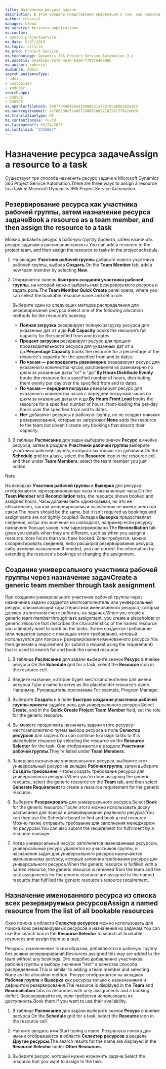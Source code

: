 ```yaml
---
title: Назначение ресурса задаче
description: В этом разделе представлена информация о том, как назначать ресурсы задачам.
author: ruhercul
manager: kfend
ms.service: business-applications
ms.custom:
- dyn365-projectservice
ms.date: 9/27/2019
ms.topic: article
ms.prod: Project Service
ms.technology: Dynamics 365 Project Service Automation 3.x
ms.assetid: 3ea9516c-0276-4e30-b308-f792f64d608b
ms.author: ruhercul
audience: Admin
search.audienceType:
- admin
- customizer
- enduser
search.app:
- D365CE
- D365PS
ms.openlocfilehash: 509f7a4464b2e810900b31a78219ba696192a18b
ms.sourcegitcommit: 8c786230ef2a497280885b827162561776e2eb00
ms.translationtype: HT
ms.contentlocale: ru-RU
ms.lasthandoff: 03/24/2020
ms.locfileid: "3755057"
---
```

# <a name="assign-a-resource-to-a-task"></a><span data-ttu-id="de880-103">Назначение ресурса задаче</span><span class="sxs-lookup"><span data-stu-id="de880-103">Assign a resource to a task</span></span>

<span data-ttu-id="de880-104">Существует три способа назначить ресурс задаче в Microsoft Dynamics 365 Project Service Automation.</span><span class="sxs-lookup"><span data-stu-id="de880-104">There are three ways to assign a resource to a task in Microsoft Dynamics 365 Project Service Automation.</span></span>

## <a name="book-a-resource-as-a-team-member-and-then-assign-the-resource-to-a-task"></a><span data-ttu-id="de880-105">Резервирование ресурса как участника рабочей группы, затем назначение ресурса задаче</span><span class="sxs-lookup"><span data-stu-id="de880-105">Book a resource as a team member, and then assign the resource to a task</span></span>

<span data-ttu-id="de880-106">Можно добавить ресурс в рабочую группу проекта, затем назначить ресурс задачам в расписании проекта.</span><span class="sxs-lookup"><span data-stu-id="de880-106">You can add a resource to the project team, and then assign the resource to tasks in the project schedule.</span></span>

1. <span data-ttu-id="de880-107">На вкладке **Участник рабочей группы** добавьте нового участника рабочей группы, выбрав **Создать**.</span><span class="sxs-lookup"><span data-stu-id="de880-107">On the **Team Member** tab, add a new team member by selecting **New**.</span></span> 

2. <span data-ttu-id="de880-108">Открывается панель **быстрого создания участника рабочей группы**, на которой можно выбрать имя резервируемого ресурса и задать роль.</span><span class="sxs-lookup"><span data-stu-id="de880-108">The **Team Member Quick Create** panel opens, where you can select the bookable resource name and set a role.</span></span> 

    <span data-ttu-id="de880-109">Выберите один из следующих методов распределения для резервирования ресурса:</span><span class="sxs-lookup"><span data-stu-id="de880-109">Select one of the following allocation methods for the resource’s booking:</span></span>

    - <span data-ttu-id="de880-110">**Полная загрузка** резервирует полную загрузку ресурса для указанных дат от и до.</span><span class="sxs-lookup"><span data-stu-id="de880-110">**Full Capacity** books the resource’s full capacity for the specified from and to dates.</span></span>
    - <span data-ttu-id="de880-111">**Процент загрузки** резервирует ресурс для процент производительности ресурса для указанных дат от и до.</span><span class="sxs-lookup"><span data-stu-id="de880-111">**Percentage Capacity** books the resource for a percentage of the resource's capacity for the specified from and to dates.</span></span>
    - <span data-ttu-id="de880-112">**По часам — распределить равномерно** резервирует ресурс для указанного количества часов, распределяя их равномерно по дням за указанные даты "от" и "до".</span><span class="sxs-lookup"><span data-stu-id="de880-112">**By Hours Distribute Evenly** books the resource for a specified number of hours, distributing them evenly per day over the specified from and to dates.</span></span>
    - <span data-ttu-id="de880-113">**По часам — передняя погрузка** резервирует ресурс для указанного количества часов с передней погрузкой часов по дням за указанные даты от и до.</span><span class="sxs-lookup"><span data-stu-id="de880-113">**By Hours Front Load** books the resource for a specified number of hours, front-loading the per-day hours over the specified from and to dates.</span></span>
    - <span data-ttu-id="de880-114">**Нет** добавляет ресурсы в рабочую группу, но не создает никаких резервирований, которые их загружают.</span><span class="sxs-lookup"><span data-stu-id="de880-114">**None** adds the resource to the team but doesn’t create any bookings that absorb their capacity.</span></span>

3. <span data-ttu-id="de880-115">В таблице **Расписание** для задач выберите значок **Ресурс** в ячейке ресурса, затем в разделе **Участники рабочей группы** выберите участника рабочей группы, которого вы только что добавили.</span><span class="sxs-lookup"><span data-stu-id="de880-115">On the **Schedule** grid for a task, select the **Resource** icon in the resource cell, and then under **Team Members**, select the team member you just added.</span></span> 

> [!NOTE]
> <span data-ttu-id="de880-116">На вкладках **Участник рабочей группы** и **Выверка** для ресурса отображаются зарезервированные часы и назначенные часы.</span><span class="sxs-lookup"><span data-stu-id="de880-116">On the **Team Member** and **Reconciliation** tabs, the resource shows booked and assigned hours.</span></span> <span data-ttu-id="de880-117">Часы должны быть одинаковыми, но это не обязательно, так как резервирования и назначения не имеют жесткой связи.</span><span class="sxs-lookup"><span data-stu-id="de880-117">The hours should be the same, but it isn't required as bookings and assignments are not tightly coupled.</span></span> <span data-ttu-id="de880-118">Вкладка **Выверка** предоставляет сведения, когда эти значения не совпадают, например если ресурсу назначено больше часов, чем зарезервировано.</span><span class="sxs-lookup"><span data-stu-id="de880-118">The **Reconciliation** tab gives you details when they are different, such as when you assign a resource more hours than you have booked.</span></span> <span data-ttu-id="de880-119">Если требуется, можно скорректировать сведения, либо расширяя резервирования ресурса, либо изменяя назначение.</span><span class="sxs-lookup"><span data-stu-id="de880-119">If needed, you can correct the information by extending the resource's bookings or changing the assignment.</span></span>

## <a name="create-a-generic-team-member-through-task-assignment"></a><span data-ttu-id="de880-120">Создание универсального участника рабочей группы через назначение задач</span><span class="sxs-lookup"><span data-stu-id="de880-120">Create a generic team member through task assignment</span></span>

<span data-ttu-id="de880-121">При создании универсального участника рабочей группы через назначение задачи создается местозаполнитель или универсальный ресурс, описывающий характеристики именованного ресурса, который должен в конечном счете работать на задачах.</span><span class="sxs-lookup"><span data-stu-id="de880-121">When you create a generic team member through task assignment, you create a placeholder or generic resource that describes the characteristics of the named resource you ultimately want to work on the tasks.</span></span> <span data-ttu-id="de880-122">Затем создается требование (или подается запрос с помощью этого требования), который используется для поиска и резервирования именованного ресурса.</span><span class="sxs-lookup"><span data-stu-id="de880-122">You then generate a requirement (or submit a request using the requirement) that is used to search for and book the named resource.</span></span>

1. <span data-ttu-id="de880-123">В таблице **Расписание** для задачи выберите значок **Ресурс** в ячейке ресурса.</span><span class="sxs-lookup"><span data-stu-id="de880-123">On the **Schedule** grid for a task, select the **Resource** icon in the resource cell.</span></span>

2. <span data-ttu-id="de880-124">Введите название, которое будет местозаполнителем для имени ресурса.</span><span class="sxs-lookup"><span data-stu-id="de880-124">Type a name to serve as the placeholder resource’s name.</span></span> <span data-ttu-id="de880-125">Например, Руководитель программы.</span><span class="sxs-lookup"><span data-stu-id="de880-125">For example, Program Manager.</span></span>

3. <span data-ttu-id="de880-126">Выберите **Создать** и в поле **Быстрое создание участника рабочей группы проекта** задайте роль для универсального ресурса.</span><span class="sxs-lookup"><span data-stu-id="de880-126">Select **Create**, and in the **Quick Create Project Team Member** field, set the role for the generic resource.</span></span>

4. <span data-ttu-id="de880-127">Вы можете продолжить назначать задачи этого ресурсу-местозаполнителю путем выбора ресурса в поле **Селектор ресурсов** для задачи.</span><span class="sxs-lookup"><span data-stu-id="de880-127">You can continue to assign tasks to this placeholder resource by selecting the resource on the **Resource Selector** for the task.</span></span> <span data-ttu-id="de880-128">Они отображаются в разделе **Участники рабочей группы**.</span><span class="sxs-lookup"><span data-stu-id="de880-128">They’re listed under **Team Members**.</span></span>

5. <span data-ttu-id="de880-129">Завершив назначение универсального ресурса, выберите этот универсальный ресурс на вкладке **Рабочая группа**, затем выберите **Создать требование**, чтобы создать требование ресурса для универсального ресурса.</span><span class="sxs-lookup"><span data-stu-id="de880-129">When you’re done assigning the generic resource, select the generic resource on the **Team** tab, and then select **Generate Requirement** to create a resource requirement for the generic resource.</span></span>

6. <span data-ttu-id="de880-130">Выберите **Резервировать** для универсального ресурса.</span><span class="sxs-lookup"><span data-stu-id="de880-130">Select **Book** for the generic resource.</span></span> <span data-ttu-id="de880-131">После этого можно использовать доску расписания для поиска и резервирования реального ресурса.</span><span class="sxs-lookup"><span data-stu-id="de880-131">You can then use the Schedule board to find and book a real resource.</span></span> <span data-ttu-id="de880-132">Можно также отправить требование для заполнения менеджером по ресурсам.</span><span class="sxs-lookup"><span data-stu-id="de880-132">You can also submit the requirement for fulfillment by a resource manager.</span></span>

7. <span data-ttu-id="de880-133">Когда универсальный ресурс заполняется именованным ресурсом, универсальный ресурс удаляется из участников группы, и назначения задач для универсального ресурса назначаются именованному ресурсу, который заполнив требования ресурса для универсального ресурса.</span><span class="sxs-lookup"><span data-stu-id="de880-133">When the generic resource is fulfilled with a named resource, the generic resource is removed from the team and the task assignments for the generic resource are assigned to the named resource that fulfilled the generic resource’s resource requirement.</span></span>

## <a name="assign-a-named-resource-from-the-list-of-all-bookable-resources"></a><span data-ttu-id="de880-134">Назначение именованного ресурса из списка всех резервируемых ресурсов</span><span class="sxs-lookup"><span data-stu-id="de880-134">Assign a named resource from the list of all bookable resources</span></span>

<span data-ttu-id="de880-135">Окно поиска в области **Селектор ресурсов** можно использовать для поиска всех резервируемых ресурсов и назначения их задачам.</span><span class="sxs-lookup"><span data-stu-id="de880-135">You can use the search box in the **Resource Selector** to search all bookable resources and assign them to a task.</span></span>

<span data-ttu-id="de880-136">Ресурсы, назначенные таким образом, добавляются в рабочую группу без всяких резервирований.</span><span class="sxs-lookup"><span data-stu-id="de880-136">Resources assigned this way are added to the team without any bookings.</span></span> <span data-ttu-id="de880-137">Это подобно добавлению участников рабочей группы и выбору значения "Нет" в качестве способа распределения.</span><span class="sxs-lookup"><span data-stu-id="de880-137">This is similar to adding a team member and selecting None as the allocation method.</span></span> <span data-ttu-id="de880-138">Ресурс отображается на вкладках **Рабочая группа** и **Выверка** как ресурсы только с назначениями и дефицитом резервирования.</span><span class="sxs-lookup"><span data-stu-id="de880-138">The resource is displayed in the **Team** and **Reconciliation** tabs as resources with only assignments and a booking deficit.</span></span> <span data-ttu-id="de880-139">Зарезервируйте их, если требуется использовать их доступность.</span><span class="sxs-lookup"><span data-stu-id="de880-139">Book them if you want to use their availability.</span></span>

1. <span data-ttu-id="de880-140">В таблице **Расписание** для задачи выберите значок **Ресурс** в ячейке ресурса.</span><span class="sxs-lookup"><span data-stu-id="de880-140">On the **Schedule** grid for a task, select the **Resource** icon in the resource cell.</span></span>

2. <span data-ttu-id="de880-141">Начните вводить имя.</span><span class="sxs-lookup"><span data-stu-id="de880-141">Start typing a name.</span></span> <span data-ttu-id="de880-142">Результаты поиска для имени отображаются в области **Селектор ресурсов** в разделе **Другие ресурсы**.</span><span class="sxs-lookup"><span data-stu-id="de880-142">The search results for the name are displayed in the **Resource Selector** under **Other Resources**.</span></span>

3. <span data-ttu-id="de880-143">Выберите ресурс, который нужно назначить задаче.</span><span class="sxs-lookup"><span data-stu-id="de880-143">Select the resource that you want to assign to the task.</span></span>

